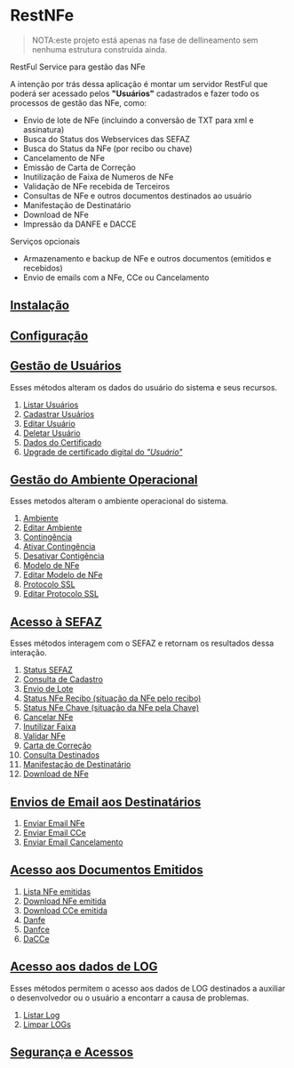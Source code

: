 # RestNFe

>NOTA:este projeto está apenas na fase de dellineamento sem nenhuma estrutura construida ainda.

RestFul Service para gestão das NFe

A intenção por trás dessa aplicação é montar um servidor RestFul que poderá ser acessado pelos **"Usuários"** cadastrados e fazer todo os processos de gestão das NFe, como:

- Envio de lote de NFe (incluindo a conversão de TXT para xml e assinatura)
- Busca do Status dos Webservices das SEFAZ
- Busca do Status da NFe (por recibo ou chave)
- Cancelamento de NFe
- Emissão de Carta de Correção
- Inutilização de Faixa de Numeros de NFe
- Validação de NFe recebida de Terceiros
- Consultas de NFe e outros documentos destinados ao usuário
- Manifestação de Destinatário
- Download de NFe
- Impressão da DANFE e DACCE

Serviços opcionais
- Armazenamento e backup de NFe e outros documentos (emitidos e recebidos)
- Envio de emails com a NFe, CCe ou Cancelamento

## [Instalação](docs/INSTALL.md)

## [Configuração](docs/CONFIGURE.md)

## [Gestão de Usuários](docs/USUARIOS.md)
Esses métodos alteram os dados do usuário do sistema e seus recursos.

1. [Listar Usuários](docs/USUARIOS.md#listar-usuários)
2. [Cadastrar Usuários](docs/USUARIOS.md#cadastrar-usuários)
2. [Editar Usuário](docs/USUARIOS.md#editar-usuário)
3. [Deletar Usuário](docs/USUARIOS.md#deletar-usuário)
4. [Dados do Certificado](docs/USUARIOS.md#dados-do-certificado)
5. [Upgrade de certificado digital do *"Usuário"*](docs/USUARIOS.md#upgrade-do-certificado)

## [Gestão do Ambiente Operacional](docs/AMBIENTE.md)
Esses metodos alteram o ambiente operacional do sistema.

1. [Ambiente](docs/AMBIENTE.md#ambiente)
2. [Editar Ambiente](docs/AMBIENTE.md#editar-ambiente)
3. [Contingência](docs/AMBIENTE.md#contingência)
4. [Ativar Contingência](docs/AMBIENTE.md#ativar-contingência)
5. [Desativar Contigência](docs/AMBIENTE.md#desativar-contingência)
6. [Modelo de NFe](docs/AMBIENTE.md#modelo-de-nfe)
7. [Editar Modelo de NFe](docs/AMBIENTE.md#editar-modelo-de-nfe)
8. [Protocolo SSL](docs/AMBIENTE.md#protocolo-ssl)
9. [Editar Protocolo SSL](docs/AMBIENTE.md#editar-protocolo-ssl)

## [Acesso à SEFAZ](docs/SEFAZ.md)
Esses métodos interagem com o SEFAZ e retornam os resultados dessa interação.

1. [Status SEFAZ](docs/SEFAZ.md#status-sefaz)
1. [Consulta de Cadastro](docs/SEFAZ.md#consulta-de-cadastro)
2. [Envio de Lote](docs/SEFAZ.md#envio-de-lote)
3. [Status NFe Recibo (situação da NFe pelo recibo)](docs/SEFAZ.md#status-nfe-recibo)
4. [Status NFe Chave (situação da NFe pela Chave)](docs/SEFAZ.md#status-nfe-chave)
5. [Cancelar NFe](docs/SEFAZ.md#cancelar-nfe)
6. [Inutilizar Faixa](docs/SEFAZ.md#inutilizar-faixa)
7. [Validar NFe](docs/SEFAZ.md#validar-nfe)
8. [Carta de Correção](docs/SEFAZ.md#carta-de-correção)
9. [Consulta Destinados](docs/SEFAZ.md#consulta-destinados)
10. [Manifestação de Destinatário](docs/SEFAZ.md#manifestação-de-destinatário)
11. [Download de NFe](docs/SEFAZ.md#download-de-nfe)

## [Envios de Email aos Destinatários](docs/EMAILS.md)

1. [Enviar Email NFe](docs/EMAILS.md#enviar-nfe)
2. [Enviar Email CCe](docs/EMAILS.md#enviar-cce)
3. [Enviar Email Cancelamento](docs/EMAILS.md#enviar-cancelamento)

## [Acesso aos Documentos Emitidos](docs/STORAGE.md)

1. [Lista NFe emitidas](docs/STORAGE.md)
2. [Download NFe emitida](docs/STORAGE.md)
3. [Download CCe emitida](docs/STORAGE.md)
4. [Danfe](docs/STORAGE.md#danfe)
5. [Danfce](docs/STORAGE.md#danfce)
6. [DaCCe](docs/STORAGE.md#dacce)

## [Acesso aos dados de LOG](docs/LOG.md)
Esses métodos permitem o acesso aos dados de LOG destinados a auxiliar o desenvolvedor ou o usuário a encontarr a causa de problemas.

1. [Listar Log](docs/LOG.md)
2. [Limpar LOGs](docs/LOG.md#limpar)

## [Segurança e Acessos](docs/SECURITY.md)
